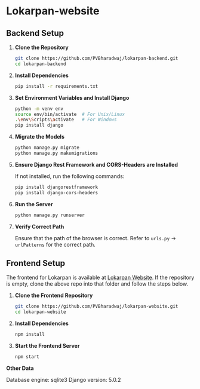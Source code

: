 # Lokarpan-website

## Backend Setup

1. **Clone the Repository**

    ```bash
    git clone https://github.com/PVBharadwaj/lokarpan-backend.git
    cd lokarpan-backend
    ```

2. **Install Dependencies**

    ```bash
    pip install -r requirements.txt
    ```

3. **Set Environment Variables and Install Django**

    ```bash
    python -m venv env
    source env/bin/activate  # For Unix/Linux
    .\env\Scripts\activate   # For Windows
    pip install django
    ```

4. **Migrate the Models**

    ```bash
    python manage.py migrate
    python manage.py makemigrations
    ```

5. **Ensure Django Rest Framework and CORS-Headers are Installed**

    If not installed, run the following commands:

    ```bash
    pip install djangorestframework
    pip install django-cors-headers
    ```

6. **Run the Server**

    ```bash
    python manage.py runserver
    ```

7. **Verify Correct Path**

    Ensure that the path of the browser is correct. Refer to `urls.py` -> `urlPatterns` for the correct path.

## Frontend Setup

The frontend for Lokarpan is available at [Lokarpan Website](https://github.com/PVBharadwaj/lokarpan-website). If the repository is empty, clone the above repo into that folder and follow the steps below.

1. **Clone the Frontend Repository**

    ```bash
    git clone https://github.com/PVBharadwaj/lokarpan-website.git
    cd lokarpan-website
    ```

2. **Install Dependencies**

    ```bash
    npm install
    ```

3. **Start the Frontend Server**

    ```bash
    npm start
    ```


**Other Data**

Database engine: sqlite3
Django version: 5.0.2
